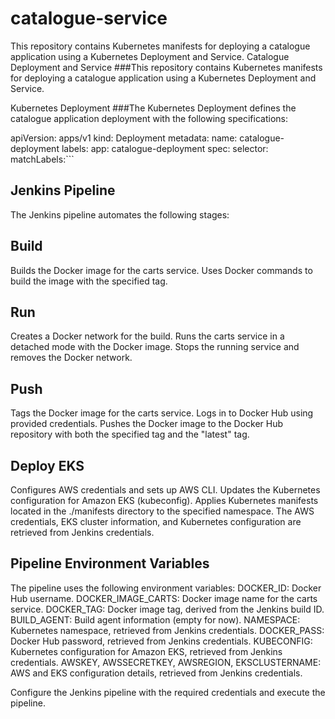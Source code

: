 # catalogue-service

This repository contains Kubernetes manifests for deploying a catalogue application using a Kubernetes Deployment and Service.
Catalogue Deployment and Service
###This repository contains Kubernetes manifests for deploying a catalogue application using a Kubernetes Deployment and Service.

Kubernetes Deployment
###The Kubernetes Deployment defines the catalogue application deployment with the following specifications:

apiVersion: apps/v1
kind: Deployment
metadata:
  name: catalogue-deployment
  labels: 
    app: catalogue-deployment
spec:
  selector:
    matchLabels:```
## Jenkins Pipeline
The Jenkins pipeline automates the following stages:

## Build

Builds the Docker image for the carts service.
Uses Docker commands to build the image with the specified tag.

## Run

Creates a Docker network for the build.
Runs the carts service in a detached mode with the Docker image.
Stops the running service and removes the Docker network.

## Push

Tags the Docker image for the carts service.
Logs in to Docker Hub using provided credentials.
Pushes the Docker image to the Docker Hub repository with both the specified tag and the "latest" tag.

## Deploy EKS

Configures AWS credentials and sets up AWS CLI.
Updates the Kubernetes configuration for Amazon EKS (kubeconfig).
Applies Kubernetes manifests located in the ./manifests directory to the specified namespace.
The AWS credentials, EKS cluster information, and Kubernetes configuration are retrieved from Jenkins credentials.

## Pipeline Environment Variables

The pipeline uses the following environment variables:
DOCKER_ID: Docker Hub username. DOCKER_IMAGE_CARTS: Docker image name for the carts service. DOCKER_TAG: Docker image tag, derived from the Jenkins build ID. BUILD_AGENT: Build agent information (empty for now). NAMESPACE: Kubernetes namespace, retrieved from Jenkins credentials. DOCKER_PASS: Docker Hub password, retrieved from Jenkins credentials. KUBECONFIG: Kubernetes configuration for Amazon EKS, retrieved from Jenkins credentials. AWSKEY, AWSSECRETKEY, AWSREGION, EKSCLUSTERNAME: AWS and EKS configuration details, retrieved from Jenkins credentials.

Configure the Jenkins pipeline with the required credentials and execute the pipeline.
